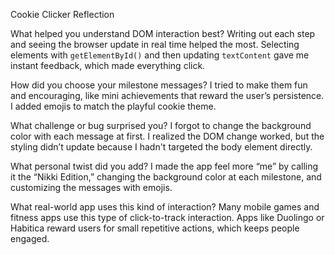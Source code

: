 Cookie Clicker Reflection

What helped you understand DOM interaction best?
Writing out each step and seeing the browser update in real time helped the most. Selecting elements with `getElementById()` and then updating `textContent` gave me instant feedback, which made everything click.

How did you choose your milestone messages?
I tried to make them fun and encouraging, like mini achievements that reward the user’s persistence. I added emojis to match the playful cookie theme.

What challenge or bug surprised you?
I forgot to change the background color with each message at first. I realized the DOM change worked, but the styling didn’t update because I hadn't targeted the body element directly.

What personal twist did you add?
I made the app feel more “me” by calling it the “Nikki Edition,” changing the background color at each milestone, and customizing the messages with emojis.

What real-world app uses this kind of interaction?
Many mobile games and fitness apps use this type of click-to-track interaction. Apps like Duolingo or Habitica reward users for small repetitive actions, which keeps people engaged.


